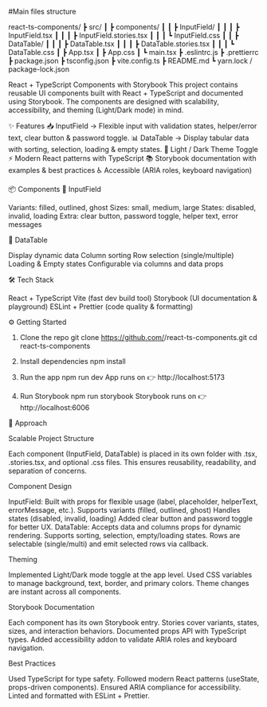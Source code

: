 #Main files structure

react-ts-components/
 ┣ src/
 ┃ ┣ components/
 ┃ ┃ ┣ InputField/
 ┃ ┃ ┃ ┣ InputField.tsx
 ┃ ┃ ┃ ┣ InputField.stories.tsx
 ┃ ┃ ┃ ┗ InputField.css
 ┃ ┃ ┣ DataTable/
 ┃ ┃ ┃ ┣ DataTable.tsx
 ┃ ┃ ┃ ┣ DataTable.stories.tsx
 ┃ ┃ ┃ ┗ DataTable.css
 ┃ ┣ App.tsx
 ┃ ┣ App.css
 ┃ ┗ main.tsx
 ┣ .eslintrc.js
 ┣ .prettierrc
 ┣ package.json
 ┣ tsconfig.json
 ┣ vite.config.ts
 ┣ README.md
 ┗ yarn.lock / package-lock.json


React + TypeScript Components with Storybook
This project contains reusable UI components built with React + TypeScript and documented using Storybook.
The components are designed with scalability, accessibility, and theming (Light/Dark mode) in mind.

✨ Features
📥 InputField → Flexible input with validation states, helper/error text, clear button & password toggle.
📊 DataTable → Display tabular data with sorting, selection, loading & empty states.
🎨 Light / Dark Theme Toggle
⚡ Modern React patterns with TypeScript
📚 Storybook documentation with examples & best practices
♿ Accessible (ARIA roles, keyboard navigation)

📦 Components
🔹 InputField

Variants: filled, outlined, ghost
Sizes: small, medium, large
States: disabled, invalid, loading
Extra: clear button, password toggle, helper text, error messages

🔹 DataTable

Display dynamic data
Column sorting
Row selection (single/multiple)
Loading & Empty states
Configurable via columns and data props

🛠️ Tech Stack

React  + TypeScript
Vite (fast dev build tool)
Storybook (UI documentation & playground)
ESLint + Prettier (code quality & formatting)

⚙️ Getting Started
1. Clone the repo
git clone https://github.com/<your-username>/react-ts-components.git
cd react-ts-components

2. Install dependencies
npm install

3. Run the app
npm run dev
App runs on 👉 http://localhost:5173

4. Run Storybook
npm run storybook
Storybook runs on 👉 http://localhost:6006

🔹 Approach

Scalable Project Structure

Each component (InputField, DataTable) is placed in its own folder with .tsx, .stories.tsx, and optional .css files.
This ensures reusability, readability, and separation of concerns.

Component Design

InputField: Built with props for flexible usage (label, placeholder, helperText, errorMessage, etc.).
Supports variants (filled, outlined, ghost)
Handles states (disabled, invalid, loading)
Added clear button and password toggle for better UX.
DataTable: Accepts data and columns props for dynamic rendering.
Supports sorting, selection, empty/loading states.
Rows are selectable (single/multi) and emit selected rows via callback.

Theming

Implemented Light/Dark mode toggle at the app level.
Used CSS variables to manage background, text, border, and primary colors.
Theme changes are instant across all components.

Storybook Documentation

Each component has its own Storybook entry.
Stories cover variants, states, sizes, and interaction behaviors.
Documented props API with TypeScript types.
Added accessibility addon to validate ARIA roles and keyboard navigation.

Best Practices

Used TypeScript for type safety.
Followed modern React patterns (useState, props-driven components).
Ensured ARIA compliance for accessibility.
Linted and formatted with ESLint + Prettier.

